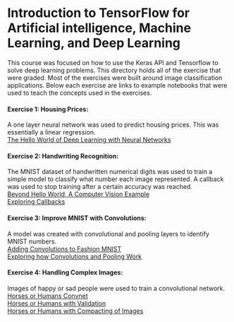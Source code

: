 # Introduction to TensorFlow for Artificial intelligence, Machine Learning, and Deep Learning  
This course was focused on how to use the Keras API and Tensorflow to solve deep learning problems.  This directory holds all of the exercise that were graded.  Most of the exercises were built around image classification applications.  Below each exercise are links to example notebooks that were used to teach the concepts used in the exercises.

#### Exercise 1: Housing Prices: 
A one layer neural network was used to predict housing prices.  This was essentially a linear regression.  
[The Hello World of Deep Learning with Neural Networks](https://github.com/lmoroney/dlaicourse/blob/master/Course%201%20-%20Part%202%20-%20Lesson%202%20-%20Notebook.ipynb)  
#### Exercise 2: Handwriting Recognition:  
The MNIST dataset of handwritten numerical digits was used to train a simple model to classify what number each image represented. A callback was used to stop training after a certain accuracy was reached.  
[Beyond Hello World, A Computer Vision Example](https://colab.research.google.com/github/lmoroney/dlaicourse/blob/master/Course%201%20-%20Part%204%20-%20Lesson%202%20-%20Notebook.ipynb)  
[Exploring Callbacks](https://github.com/lmoroney/dlaicourse/blob/master/Course%201%20-%20Part%204%20-%20Lesson%204%20-%20Notebook.ipynb)  
#### Exercise 3: Improve MNIST with Convolutions:  
A model was created with convolutional and pooling layers to identify MNIST numbers.  
[Adding Convolutions to Fashion MNIST](https://github.com/lmoroney/dlaicourse/blob/master/Course%201%20-%20Part%206%20-%20Lesson%202%20-%20Notebook.ipynb)  
[Exploring how Convolutions and Pooling Work](https://github.com/lmoroney/dlaicourse/blob/master/Course%201%20-%20Part%206%20-%20Lesson%203%20-%20Notebook.ipynb)  
#### Exercise 4: Handling Complex Images:  
Images of happy or sad people were used to train a convolutional network.  
[Horses or Humans Convnet](https://github.com/lmoroney/dlaicourse/blob/master/Course%201%20-%20Part%208%20-%20Lesson%202%20-%20Notebook.ipynb)  
[Horses or Humans with Validation](https://github.com/lmoroney/dlaicourse/blob/master/Course%201%20-%20Part%208%20-%20Lesson%203%20-%20Notebook.ipynb)  
[Horses or Humans with Compacting of Images](https://github.com/lmoroney/dlaicourse/blob/master/Course%201%20-%20Part%208%20-%20Lesson%204%20-%20Notebook.ipynb)  
